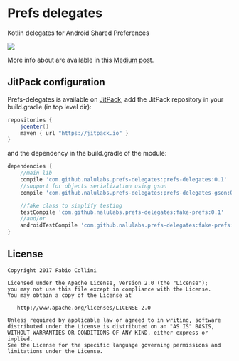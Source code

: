 # Prefs delegates
Kotlin delegates for Android Shared Preferences

[![](https://jitpack.io/v/nalulabs/prefs-delegates.svg)](https://jitpack.io/#nalulabs/prefs-delegates)

More info about are available in this
[Medium post](https://hackernoon.com/kotlin-delegates-in-android-development-part-1-50346cf4aed7).

## JitPack configuration

Prefs-delegates is available on [JitPack](https://jitpack.io/#nalulabs/prefs-delegates),
add the JitPack repository in your build.gradle (in top level dir):
```gradle
repositories {
    jcenter()
    maven { url "https://jitpack.io" }
}
```
and the dependency in the build.gradle of the module:

```gradle
dependencies {
    //main lib
    compile 'com.github.nalulabs.prefs-delegates:prefs-delegates:0.1'
    //support for objects serialization using gson
    compile 'com.github.nalulabs.prefs-delegates:prefs-delegates-gson:0.1'

    //fake class to simplify testing
    testCompile 'com.github.nalulabs.prefs-delegates:fake-prefs:0.1'
    //and/or
    androidTestCompile 'com.github.nalulabs.prefs-delegates:fake-prefs:0.1'
}
```

## License

    Copyright 2017 Fabio Collini

    Licensed under the Apache License, Version 2.0 (the "License");
    you may not use this file except in compliance with the License.
    You may obtain a copy of the License at

       http://www.apache.org/licenses/LICENSE-2.0

    Unless required by applicable law or agreed to in writing, software
    distributed under the License is distributed on an "AS IS" BASIS,
    WITHOUT WARRANTIES OR CONDITIONS OF ANY KIND, either express or implied.
    See the License for the specific language governing permissions and
    limitations under the License.
